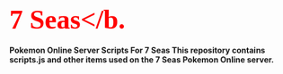 <font size='10' color ='Red' face='chiller'><b>7 Seas</b.</font>
=====================

Pokemon Online Server Scripts For 7 Seas
This repository contains scripts.js and other items used on the 7 Seas Pokemon Online server.

